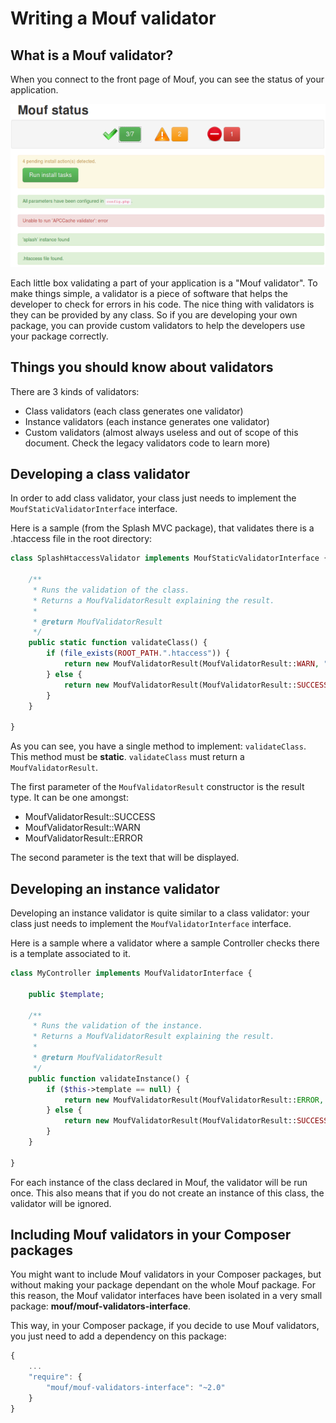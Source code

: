 Writing a Mouf validator
========================

What is a Mouf validator?
-------------------------

When you connect to the front page of Mouf, you can see the status of your application.

<img src="images/status-screen.png" alt="" />

Each little box validating a part of your application is a "Mouf validator".
To make things simple, a validator is a piece of software that helps the developer to check
for errors in his code. The nice thing with validators is they can be provided by any class.
So if you are developing your own package, you can provide custom validators to help the developers
use your package correctly.

Things you should know about validators
---------------------------------------

There are 3 kinds of validators:
- Class validators (each class generates one validator) 
- Instance validators (each instance generates one validator)
- Custom validators (almost always useless and out of scope of this document. Check the legacy validators code to learn more)

Developing a class validator
----------------------------

In order to add class validator, your class just needs to implement the <code>MoufStaticValidatorInterface</code> interface.

Here is a sample (from the Splash MVC package), that validates there is a .htaccess file in the root directory:

```php
class SplashHtaccessValidator implements MoufStaticValidatorInterface {
	
	/**
	 * Runs the validation of the class.
	 * Returns a MoufValidatorResult explaining the result.
	 *
	 * @return MoufValidatorResult
	 */
	public static function validateClass() {
		if (file_exists(ROOT_PATH.".htaccess")) {
			return new MoufValidatorResult(MoufValidatorResult::WARN, "Unable to find .htaccess file.");
		} else {
			return new MoufValidatorResult(MoufValidatorResult::SUCCESS, ".htaccess file found.");
		}
	}

}
```

As you can see, you have a single method to implement: <code>validateClass</code>. This method must be **static**.
<code>validateClass</code> must return a <code>MoufValidatorResult</code>.

The first parameter of the <code>MoufValidatorResult</code> constructor is the result type.
It can be one amongst:
- MoufValidatorResult::SUCCESS
- MoufValidatorResult::WARN
- MoufValidatorResult::ERROR

The second parameter is the text that will be displayed.

Developing an instance validator
--------------------------------

Developing an instance validator is quite similar to a class validator: your class just needs to implement the <code>MoufValidatorInterface</code> interface.

Here is a sample where a validator where a sample Controller checks there is a template associated to it.

```php
class MyController implements MoufValidatorInterface {
	
	public $template;
	
	/**
	 * Runs the validation of the instance.
	 * Returns a MoufValidatorResult explaining the result.
	 *
	 * @return MoufValidatorResult
	 */
	public function validateInstance() {
		if ($this->template == null) {
			return new MoufValidatorResult(MoufValidatorResult::ERROR, "You must associate a template to the controller.");
		} else {
			return new MoufValidatorResult(MoufValidatorResult::SUCCESS, "Template found in controller.");
		}
	}

}
```

For each instance of the class declared in Mouf, the validator will be run once. This also means that if you do not
create an instance of this class, the validator will be ignored.

Including Mouf validators in your Composer packages
---------------------------------------------------

You might want to include Mouf validators in your Composer packages, but without making your package dependant on the
whole Mouf package. For this reason, the Mouf validator interfaces have been isolated in a very small package:
**mouf/mouf-validators-interface**.

This way, in your Composer package, if you decide to use Mouf validators, you just need to add a dependency on this package:

```js
{
	...
    "require": {
    	"mouf/mouf-validators-interface": "~2.0"
    }
}
```
